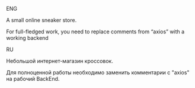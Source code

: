 ENG

A small online sneaker store.

For full-fledged work, you need to replace comments from “axios” with a working backend

RU

Небольшой интернет-магазин кроссовок.

Для полноценной работы необходимо заменить комментарии с "axios" на рабочий BackEnd. 
